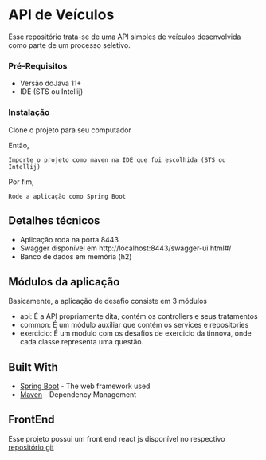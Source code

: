 # API de Veículos

Esse repositório trata-se de uma API simples de veículos desenvolvida como parte de um processo seletivo.

### Pré-Requisitos

- Versão doJava 11+
- IDE (STS ou Intellij)

### Instalação

Clone o projeto para seu computador

Então,

```
Importe o projeto como maven na IDE que foi escolhida (STS ou Intellij)
```

Por fim,

```
Rode a aplicação como Spring Boot
```

## Detalhes técnicos

- Aplicação roda na porta 8443
- Swagger disponível em http://localhost:8443/swagger-ui.html#/
- Banco de dados em memória (h2)

## Módulos da aplicação

Basicamente, a aplicação de desafio consiste em 3 módulos

- api: É a API propriamente dita, contém os controllers e seus tratamentos
- common: É um módulo auxiliar que contém os services e repositories
- exercicio: É um modulo com os desafios de exercicio da tinnova, onde cada classe representa uma questão.

## Built With

- [Spring Boot](https://spring.io/projects/spring-boot) - The web framework used
- [Maven](https://maven.apache.org/) - Dependency Management

## FrontEnd

Esse projeto possui um front end react js disponível no respectivo [repositório git](https://github.com/RomarioBispo/desafio-tinnova-frontend)
